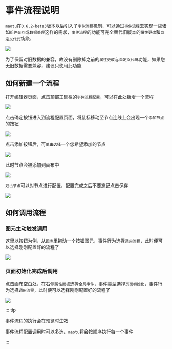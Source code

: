 # 事件流程说明

`maotu`在`0.6.2-beta3`版本以后引入了`事件流程`机制，可以通过`事件流程`去实现一些诸如`组件交互`或`数据处理`这样的需求，`事件流程`的功能可完全替代旧版本的`属性更改`和`自定义代码`功能。


![](/event-flow/1.png)


为了保留对旧数据的兼容，故没有删除掉之前的`属性更改`与`自定义代码`功能，如果您无旧数据需要兼容，建议只使用此功能

## 如何新建一个流程

打开编辑器页面，点击顶部工具栏的`事件流程配置`，可以在此处新增一个流程

![](/event-flow/2.png)

点击确定按钮进入到流程配置页面，将鼠标移动至节点连线上会出现一个`添加节点`的按钮

![](/event-flow/3.png)

点击添加按钮后，可`单击选择`一个您希望添加的节点

![](/event-flow/4.png)


此时节点会被添加到画布中

![](/event-flow/5.png)

`双击节点`可以对节点进行配置，配置完成之后不要忘记点击保存

![](/event-flow/6.png)

## 如何调用流程

### 图元主动触发调用

这里以按钮为例，从`图库`里拖动一个按钮图元，事件行为选择`调用流程`，此时便可以选择刚刚配置好的流程了

![](/event-flow/7.png)

### 页面初始化完成后调用

点击画布空白处，在右侧`属性面板`选择`全局事件`，事件类型选择`页面初始化`，事件行为选择`调用流程`，此时便可以选择刚刚配置好的流程了

![](/event-flow/8.png)

::: tip

事件流程的执行会在预览时生效

事件流程配置调用时可以多选，`maotu`将会按顺序执行每一个事件

:::